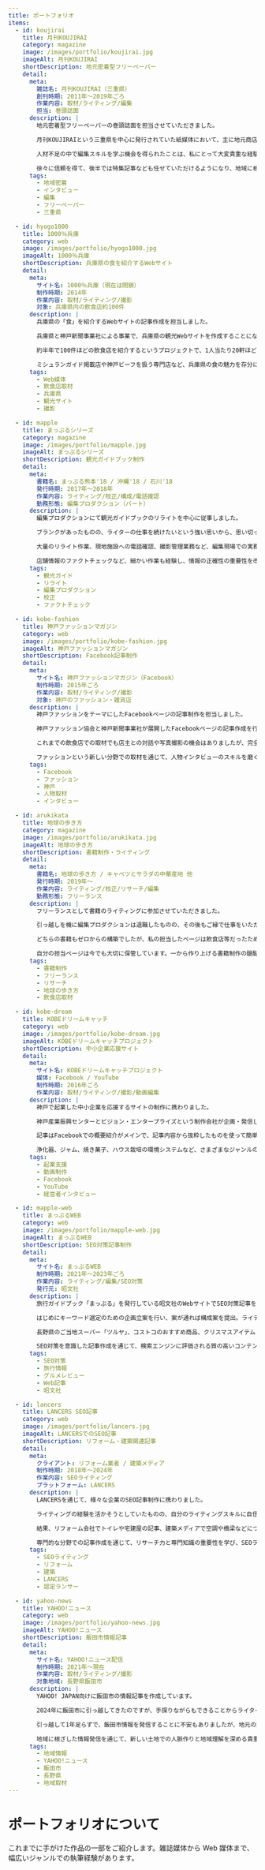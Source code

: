 ```yaml
---
title: ポートフォリオ
items:
  - id: koujirai
    title: 月刊KOUJIRAI
    category: magazine
    image: /images/portfolio/koujirai.jpg
    imageAlt: 月刊KOUJIRAI
    shortDescription: 地元密着型フリーペーパー
    detail:
      meta:
        雑誌名: 月刊KOUJIRAI（三重県）
        創刊時期: 2011年～2019年ごろ
        作業内容: 取材/ライティング/編集
        担当: 巻頭誌面
      description: |
        地元密着型フリーペーパーの巻頭誌面を担当させていただきました。

        月刊KOUJIRAIという三重県を中心に発行されていた紙媒体において、主に地元商店主さんなどへの取材、編集、ライティングを行っていました。

        人材不足の中で編集スキルを学ぶ機会を得られたことは、私にとって大変貴重な経験となりました。

        徐々に信頼を得て、後半では特集記事なども任せていただけるようになり、地域に根ざした記事作りの重要性を深く学びました。
      tags:
        - 地域密着
        - インタビュー
        - 編集
        - フリーペーパー
        - 三重県

  - id: hyogo1000
    title: 1000％兵庫
    category: web
    image: /images/portfolio/hyogo1000.jpg
    imageAlt: 1000％兵庫
    shortDescription: 兵庫県の食を紹介するWebサイト
    detail:
      meta:
        サイト名: 1000％兵庫（現在は閉鎖）
        制作時期: 2014年
        作業内容: 取材/ライティング/撮影
        対象: 兵庫県内の飲食店約100件
      description: |
        兵庫県の「食」を紹介するWebサイトの記事作成を担当しました。

        兵庫県と神戸新聞事業社による事業で、兵庫県の観光Webサイトを作成することになり、当時住んでいた大阪から神戸市に通い参加しました。

        約半年で100件ほどの飲食店を紹介するというプロジェクトで、1人当たり20軒ほどのノルマが課されました。その成果は定期的な会議で発表していました。

        ミシュランガイド掲載店や神戸ビーフを扱う専門店など、兵庫県の食の魅力を存分に取材することができた貴重な経験でした。
      tags:
        - Web媒体
        - 飲食店取材
        - 兵庫県
        - 観光サイト
        - 撮影

  - id: mapple
    title: まっぷるシリーズ
    category: magazine
    image: /images/portfolio/mapple.jpg
    imageAlt: まっぷるシリーズ
    shortDescription: 観光ガイドブック制作
    detail:
      meta:
        書籍名: まっぷる熊本'18 / 沖縄'18 / 石川'18
        発行時期: 2017年～2018年
        作業内容: ライティング/校正/構成/電話確認
        勤務形態: 編集プロダクション（パート）
      description: |
        編集プロダクションにて観光ガイドブックのリライトを中心に従事しました。

        ブランクがあったものの、ライターの仕事を続けたいという強い思いから、思い切って編集プロダクションにパートとして入社。観光ガイドブックの制作現場でサポート業務を担当しました。

        大量のリライト作業、現地施設への電話確認、撮影管理業務など、編集現場での実務を通じて、観光ガイドブックならではの正確性とスピード感を学びました。

        店舗情報のファクトチェックなど、細かい作業も経験し、情報の正確性の重要性を改めて認識しました。
      tags:
        - 観光ガイド
        - リライト
        - 編集プロダクション
        - 校正
        - ファクトチェック

  - id: kobe-fashion
    title: 神戸ファッションマガジン
    category: web
    image: /images/portfolio/kobe-fashion.jpg
    imageAlt: 神戸ファッションマガジン
    shortDescription: Facebook記事制作
    detail:
      meta:
        サイト名: 神戸ファッションマガジン（Facebook）
        制作時期: 2015年ごろ
        作業内容: 取材/ライティング/撮影
        対象: 神戸のファッション・雑貨店
      description: |
        神戸ファッションをテーマにしたFacebookページの記事制作を担当しました。

        神戸ファッション協会と神戸新聞事業社が展開したFacebookページの記事作成を行いました。取材対象は、神戸のおしゃれな雑貨店やアパレルショップが中心で、当時の神戸市長も取材させていただきました。

        これまでの飲食店での取材でも店主との対話や写真撮影の機会はありましたが、完全に人物とその方のセンスに焦点をあてた取材は、この頃から本格的に始めました。

        ファッションという新しい分野での取材を通じて、人物インタビューのスキルを磨くことができました。
      tags:
        - Facebook
        - ファッション
        - 神戸
        - 人物取材
        - インタビュー

  - id: arukikata
    title: 地球の歩き方
    category: magazine
    image: /images/portfolio/arukikata.jpg
    imageAlt: 地球の歩き方
    shortDescription: 書籍制作・ライティング
    detail:
      meta:
        書籍名: 地球の歩き方 / キャベツとサラダの中華産地 他
        発行時期: 2019年～
        作業内容: ライティング/校正/リサーチ/編集
        勤務形態: フリーランス
      description: |
        フリーランスとして書籍のライティングに参加させていただきました。

        引っ越しを機に編集プロダクションは退職したものの、その後もご縁で仕事をいただき、書籍の制作に参加しました。

        どちらの書籍もゼロからの構築でしたが、私の担当したページは飲食店等だったため、事前の入念なリサーチから始めて、編集者さんからのフィードバックをいただきながら、書籍の制作を遂行しました。

        自分の担当ページは今でも大切に保管しています。一から作り上げる書籍制作の醍醐味を体験できた貴重な経験でした。
      tags:
        - 書籍制作
        - フリーランス
        - リサーチ
        - 地球の歩き方
        - 飲食店取材

  - id: kobe-dream
    title: KOBEドリームキャッチ
    category: web
    image: /images/portfolio/kobe-dream.jpg
    imageAlt: KOBEドリームキャッチプロジェクト
    shortDescription: 中小企業応援サイト
    detail:
      meta:
        サイト名: KOBEドリームキャッチプロジェクト
        媒体: Facebook / YouTube
        制作時期: 2016年ごろ
        作業内容: 取材/ライティング/撮影/動画編集
      description: |
        神戸で起業した中小企業を応援するサイトの制作に携わりました。

        神戸産業振興センターとビジョン・エンタープライズという制作会社が企画・発信している「KOBEドリームキャッチプロジェクト」において、取材から記事制作まで幅広く担当しました。

        記事はFacebookでの概要紹介がメインで、記事内容から抜粋したものを使って簡単な動画作成も行いました。

        浄化器、ジャム、焼き菓子、ハウス栽培の環境システムなど、さまざまなジャンルの社長を取材し、神戸の起業家精神を伝える貴重な経験となりました。
      tags:
        - 起業支援
        - 動画制作
        - Facebook
        - YouTube
        - 経営者インタビュー

  - id: mapple-web
    title: まっぷるWEB
    category: web
    image: /images/portfolio/mapple-web.jpg
    imageAlt: まっぷるWEB
    shortDescription: SEO対策記事制作
    detail:
      meta:
        サイト名: まっぷるWEB
        制作時期: 2021年〜2023年ごろ
        作業内容: ライティング/編集/SEO対策
        発行元: 昭文社
      description: |
        旅行ガイドブック「まっぷる」を発行している昭文社のWebサイトでSEO対策記事を執筆しました。

        はじめにキーワード選定のための企画立案を行い、案が通れば構成案を提出。ライティング、撮影、編集者さんと一緒に制作していく中で、ひとつひとつの記事をとても丁寧に制作できたと思います。

        長野県のご当地スーパー「ツルヤ」、コストコのおすすめ商品、クリスマスアイテムレポ、お取り寄せグルメやスイーツレビューなど、様々なジャンルの記事を執筆しました。

        SEO対策を意識した記事作成を通じて、検索エンジンに評価される質の高いコンテンツ作りのノウハウを深めることができました。
      tags:
        - SEO対策
        - 旅行情報
        - グルメレビュー
        - Web記事
        - 昭文社

  - id: lancers
    title: LANCERS SEO記事
    category: web
    image: /images/portfolio/lancers.jpg
    imageAlt: LANCERSでのSEO記事
    shortDescription: リフォーム・建築関連記事
    detail:
      meta:
        クライアント: リフォーム業者 / 建築メディア
        制作時期: 2018年〜2024年
        作業内容: SEOライティング
        プラットフォーム: LANCERS
      description: |
        LANCERSを通じて、様々な企業のSEO記事制作に携わりました。

        ライティングの経験を活かそうとしていたものの、自分のライティングスキルに自信がなかったため、また、単純に収益化できる見通しがなかったため、LANCERSに登録してみました。

        結果、リフォーム会社でトイレや宅建屋の記事、建築メディアで空調や橋梁などについての記事作成に携わることができて、認定ランサーになることができました。

        専門的な分野での記事作成を通じて、リサーチ力と専門知識の重要性を学び、SEOライティングのスキルを大きく向上させることができました。
      tags:
        - SEOライティング
        - リフォーム
        - 建築
        - LANCERS
        - 認定ランサー

  - id: yahoo-news
    title: YAHOO!ニュース
    category: web
    image: /images/portfolio/yahoo-news.jpg
    imageAlt: YAHOO!ニュース
    shortDescription: 飯田市情報記事
    detail:
      meta:
        サイト名: YAHOO!ニュース配信
        制作時期: 2021年〜現在
        作業内容: 取材/ライティング/撮影
        対象地域: 長野県飯田市
      description: |
        YAHOO! JAPAN向けに飯田市の情報記事を作成しています。

        2024年に飯田市に引っ越してきたのですが、手探りながらもできることからライターの仕事を探し、応募してみたところ制作に携わることになりました。

        引っ越して1年足らずで、飯田市情報を発信することに不安もありましたが、地元の魅力を楽しんでもらえるような記事作成を心がけながら、精一杯取り組んでいます。

        地域に根ざした情報発信を通じて、新しい土地での人脈作りと地域理解を深める貴重な機会となっています。
      tags:
        - 地域情報
        - YAHOO!ニュース
        - 飯田市
        - 長野県
        - 地域取材
---
```


# ポートフォリオについて

これまでに手がけた作品の一部をご紹介します。雑誌媒体から Web 媒体まで、幅広いジャンルでの執筆経験があります。
